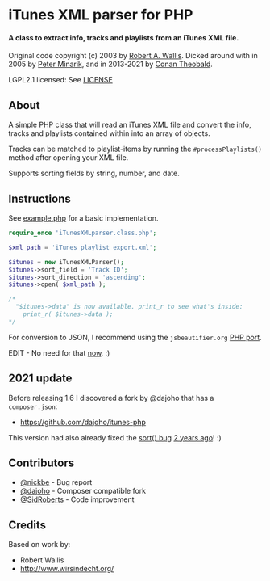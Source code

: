iTunes XML parser for PHP
==========================

#### A class to extract info, tracks and playlists from an iTunes XML file.

Original code copyright (c) 2003 by [Robert A. Wallis](https://github.com/robert-wallis).
Dicked around with in 2005 by [Peter Minarik](https://peterminarik.com/),
and in 2013-2021 by [Conan Theobald](https://github.com/shuckster).

LGPL2.1 licensed: See [LICENSE](LICENSE)

## About

A simple PHP class that will read an iTunes XML file and convert the info,
tracks and playlists contained within into an array of objects.

Tracks can be matched to playlist-items by running the `#processPlaylists()`
method after opening your XML file.

Supports sorting fields by string, number, and date.

## Instructions

See [example.php](example.php) for a basic implementation.

```php
require_once 'iTunesXMLparser.class.php';

$xml_path = 'iTunes playlist export.xml';

$itunes = new iTunesXMLParser();
$itunes->sort_field = 'Track ID';
$itunes->sort_direction = 'ascending';
$itunes->open( $xml_path );

/*
  "$itunes->data" is now available. print_r to see what's inside:
    print_r( $itunes->data );
*/

```

For conversion to JSON, I recommend using the `jsbeautifier.org`
[PHP port](https://github.com/einars/js-beautify/tree/attic-php/php).

EDIT - No need for that [now](https://www.php.net/manual/en/function.json-encode.php). :)

## 2021 update

Before releasing 1.6 I discovered a fork by @dajoho that has a `composer.json`:

*   https://github.com/dajoho/itunes-php

This version had also already fixed the [sort() bug](https://github.com/shuckster/iTunes-XML-parser-for-PHP/commit/1d02fb4c0b93309712f8bcf1733d2746cdb90737) [2 years ago](https://github.com/dajoho/itunes-php/commit/eb28d8a3873607dc57aa412f6cffcafa58173f57)! :)

## Contributors

*   [@nickbe](https://github.com/nickbe) - Bug report
*   [@dajoho](https://github.com/dajoho) - Composer compatible fork
*   [@SidRoberts](https://github.com/SidRoberts) - Code improvement


## Credits

Based on work by:

*   Robert Wallis
*   http://www.wirsindecht.org/
